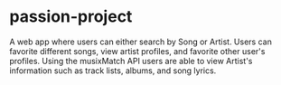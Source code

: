 # passion-project

A web app where users can either search by Song or Artist. Users can favorite different songs, view artist profiles, and favorite other user's profiles.
Using the musixMatch API users are able to view Artist's information such as track lists, albums, and song lyrics.
